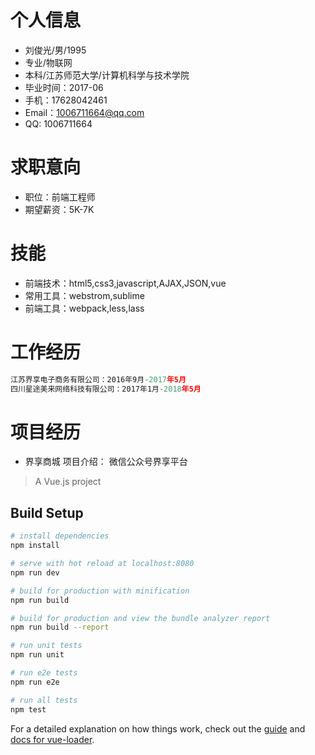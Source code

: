 # 个人信息

- 刘俊光/男/1995
- 专业/物联网
- 本科/江苏师范大学/计算机科学与技术学院
- 毕业时间：2017-06
- 手机：17628042461
- Email：1006711664@qq.com
- QQ: 1006711664


# 求职意向

- 职位：前端工程师
- 期望薪资：5K-7K

# 技能

- 前端技术：html5,css3,javascript,AJAX,JSON,vue
- 常用工具：webstrom,sublime
- 前端工具：webpack,less,lass


# 工作经历

``` javascript
江苏界享电子商务有限公司：2016年9月-2017年5月
四川星途美来网络科技有限公司：2017年1月-2018年5月
```
# 项目经历
- 界享商城
项目介绍： 微信公众号界享平台




> A Vue.js project

## Build Setup

``` bash
# install dependencies
npm install

# serve with hot reload at localhost:8080
npm run dev

# build for production with minification
npm run build

# build for production and view the bundle analyzer report
npm run build --report

# run unit tests
npm run unit

# run e2e tests
npm run e2e

# run all tests
npm test
```

For a detailed explanation on how things work, check out the [guide](http://vuejs-templates.github.io/webpack/) and [docs for vue-loader](http://vuejs.github.io/vue-loader).
